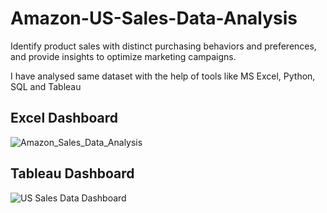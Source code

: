 # Amazon-US-Sales-Data-Analysis
Identify product sales with distinct purchasing behaviors and preferences, and provide insights to optimize marketing campaigns.

I have analysed same dataset with the help of tools like MS Excel, Python, SQL and Tableau

## **Excel Dashboard**

![Amazon_Sales_Data_Analysis](https://user-images.githubusercontent.com/82322259/224526039-787c6ae5-3820-4882-b814-eaadc153b236.png)


## **Tableau Dashboard**

![US Sales Data Dashboard](https://user-images.githubusercontent.com/82322259/224526403-f41fdb08-ad47-40cb-a961-2c23db3eab95.png)

